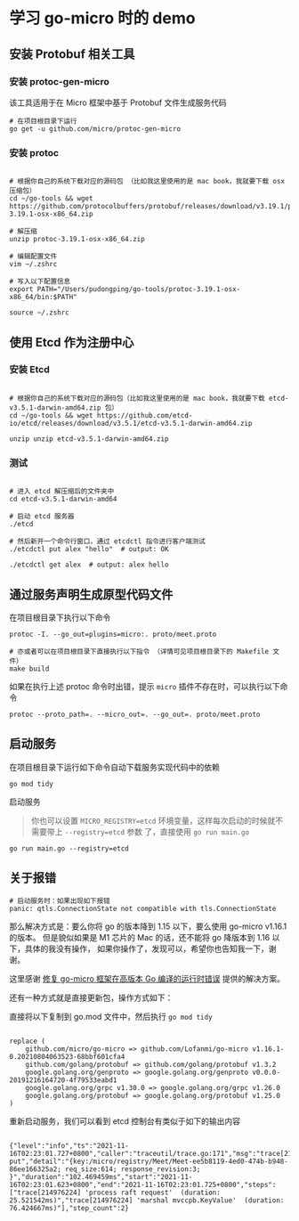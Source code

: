 # 学习 go-micro 时的 demo

## 安装 Protobuf 相关工具

### 安装 protoc-gen-micro

该工具适用于在 Micro 框架中基于 Protobuf 文件生成服务代码

```shell
# 在项目根目录下运行
go get -u github.com/micro/protoc-gen-micro
```

### 安装 protoc

```shell

# 根据你自己的系统下载对应的源码包 （比如我这里使用的是 mac book，我就要下载 osx 压缩包）
cd ~/go-tools && wget https://github.com/protocolbuffers/protobuf/releases/download/v3.19.1/protoc-3.19.1-osx-x86_64.zip

# 解压缩
unzip protoc-3.19.1-osx-x86_64.zip

# 编辑配置文件
vim ~/.zshrc

# 写入以下配置信息
export PATH="/Users/pudongping/go-tools/protoc-3.19.1-osx-x86_64/bin:$PATH"

source ~/.zshrc

```

## 使用 Etcd 作为注册中心

### 安装 Etcd

```shell

# 根据你自己的系统下载对应的源码包（比如我这里使用的是 mac book，我就要下载 etcd-v3.5.1-darwin-amd64.zip 包）
cd ~/go-tools && wget https://github.com/etcd-io/etcd/releases/download/v3.5.1/etcd-v3.5.1-darwin-amd64.zip

unzip unzip etcd-v3.5.1-darwin-amd64.zip

```

### 测试

```shell

# 进入 etcd 解压缩后的文件夹中
cd etcd-v3.5.1-darwin-amd64

# 启动 etcd 服务器
./etcd

# 然后新开一个命令行窗口，通过 etcdctl 指令进行客户端测试
./etcdctl put alex "hello"  # output: OK

./etcdctl get alex  # output: alex hello
```

## 通过服务声明生成原型代码文件

在项目根目录下执行以下命令

```shell
protoc -I. --go_out=plugins=micro:. proto/meet.proto

# 亦或者可以在项目根目录下直接执行以下指令 （详情可见项目根目录下的 Makefile 文件）
make build
```

如果在执行上述 protoc 命令时出错，提示 `micro` 插件不存在时，可以执行以下命令

```shell
protoc --proto_path=. --micro_out=. --go_out=. proto/meet.proto
```

## 启动服务

在项目根目录下运行如下命令自动下载服务实现代码中的依赖

```shell
go mod tidy
```

启动服务

> 你也可以设置 `MICRO_REGISTRY=etcd` 环境变量，这样每次启动的时候就不需要带上 `--registry=etcd` 参数
> 了，直接使用 `go run main.go`

```shell
go run main.go --registry=etcd
```

## 关于报错

```shell
# 启动服务时：如果出现如下报错
panic: qtls.ConnectionState not compatible with tls.ConnectionState
```

那么解决方式是：要么你将 go 的版本降到 1.15 以下，要么使用 go-micro v1.16.1 的版本。
但是貌似如果是 M1 芯片的 Mac 的话，还不能将 go 降版本到 1.16 以下，具体的我没有操作，
如果你操作了，发现可以，希望你也告知我一下，谢谢。

这里感谢 [修复 go-micro 框架在高版本 Go 编译的运行时错误](https://imlht.com/archives/239/) 提供的解决方案。

还有一种方式就是直接更新包，操作方式如下：

直接将以下复制到 go.mod 文件中，然后执行 `go mod tidy` 

```shell

replace (
	github.com/micro/go-micro => github.com/Lofanmi/go-micro v1.16.1-0.20210804063523-68bbf601cfa4
	github.com/golang/protobuf => github.com/golang/protobuf v1.3.2
	google.golang.org/genproto => google.golang.org/genproto v0.0.0-20191216164720-4f79533eabd1
	google.golang.org/grpc v1.30.0 => google.golang.org/grpc v1.26.0
	google.golang.org/protobuf => google.golang.org/protobuf v1.25.0
)

```

重新启动服务，我们可以看到 etcd 控制台有类似于如下的输出内容

```shell

{"level":"info","ts":"2021-11-16T02:23:01.727+0800","caller":"traceutil/trace.go:171","msg":"trace[214976224] put","detail":"{key:/micro/registry/Meet/Meet-ee5b8119-4ed0-474b-b948-86ee166325a2; req_size:614; response_revision:3; }","duration":"102.469459ms","start":"2021-11-16T02:23:01.623+0800","end":"2021-11-16T02:23:01.725+0800","steps":["trace[214976224] 'process raft request'  (duration: 25.521542ms)","trace[214976224] 'marshal mvccpb.KeyValue'  (duration: 76.424667ms)"],"step_count":2}

```